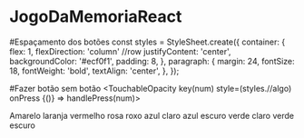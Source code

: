 # JogoDaMemoriaReact

#Espaçamento dos botões
const styles = StyleSheet.create({
  container: {
    flex: 1,
    flexDirection: 'column' //row
    justifyContent: 'center',
    backgroundColor: '#ecf0f1',
    padding: 8,
  },
  paragraph: {
    margin: 24,
    fontSize: 18,
    fontWeight: 'bold',
    textAlign: 'center',
  },
});

#Fazer botão sem botão
<TouchableOpacity key(num) style=(styles.//algo)  onPress {()} => handlePress(num)>

Amarelo
laranja
vermelho
rosa
roxo
azul claro
azul escuro
verde claro
verde escuro
